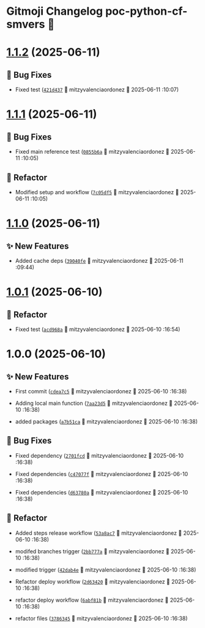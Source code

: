 # Gitmoji Changelog poc-python-cf-smvers 🎈

# [1.1.2](https://github.com/MitVo/poc-python-cf-smvers/compare/1.1.1...1.1.2) (2025-06-11)

## 🐛 Bug Fixes
-  Fixed test ([`421d437`](https://github.com/MitVo/poc-python-cf-smvers/commits/421d437) 👷 mitzyvalenciaordonez &#x1F4C5; 2025-06-11 :10:07)

# [1.1.1](https://github.com/MitVo/poc-python-cf-smvers/compare/1.1.0...1.1.1) (2025-06-11)

## 🐛 Bug Fixes
-  Fixed main reference test ([`0855b6a`](https://github.com/MitVo/poc-python-cf-smvers/commits/0855b6a) 👷 mitzyvalenciaordonez &#x1F4C5; 2025-06-11 :10:05)

## 🔨 Refactor
-  Modified setup and workflow ([`7c05df5`](https://github.com/MitVo/poc-python-cf-smvers/commits/7c05df5) 👷 mitzyvalenciaordonez &#x1F4C5; 2025-06-11 :10:05)

# [1.1.0](https://github.com/MitVo/poc-python-cf-smvers/compare/1.0.1...1.1.0) (2025-06-11)

## ✨ New Features
-  Added cache deps ([`39040fe`](https://github.com/MitVo/poc-python-cf-smvers/commits/39040fe) 👷 mitzyvalenciaordonez &#x1F4C5; 2025-06-11 :09:44)

# [1.0.1](https://github.com/MitVo/poc-python-cf-smvers/compare/1.0.0...1.0.1) (2025-06-10)

## 🔨 Refactor
-  Fixed test ([`acd968a`](https://github.com/MitVo/poc-python-cf-smvers/commits/acd968a) 👷 mitzyvalenciaordonez &#x1F4C5; 2025-06-10 :16:54)

# 1.0.0 (2025-06-10)

## ✨ New Features
-  First commit ([`cdea7c5`](https://github.com/MitVo/poc-python-cf-smvers/commits/cdea7c5) 👷 mitzyvalenciaordonez &#x1F4C5; 2025-06-10 :16:38)

-  Adding local main function ([`7aa23d5`](https://github.com/MitVo/poc-python-cf-smvers/commits/7aa23d5) 👷 mitzyvalenciaordonez &#x1F4C5; 2025-06-10 :16:38)

-  added packages ([`a7b51ca`](https://github.com/MitVo/poc-python-cf-smvers/commits/a7b51ca) 👷 mitzyvalenciaordonez &#x1F4C5; 2025-06-10 :16:38)

## 🐛 Bug Fixes
-  Fixed dependency ([`2701fcd`](https://github.com/MitVo/poc-python-cf-smvers/commits/2701fcd) 👷 mitzyvalenciaordonez &#x1F4C5; 2025-06-10 :16:38)

-  Fixed dependencies ([`c47077f`](https://github.com/MitVo/poc-python-cf-smvers/commits/c47077f) 👷 mitzyvalenciaordonez &#x1F4C5; 2025-06-10 :16:38)

-  Fixed dependencies ([`d63780a`](https://github.com/MitVo/poc-python-cf-smvers/commits/d63780a) 👷 mitzyvalenciaordonez &#x1F4C5; 2025-06-10 :16:38)

## 🔨 Refactor
-  Added steps release workflow ([`53a8ac7`](https://github.com/MitVo/poc-python-cf-smvers/commits/53a8ac7) 👷 mitzyvalenciaordonez &#x1F4C5; 2025-06-10 :16:38)

-  modifed branches trigger ([`2bb777a`](https://github.com/MitVo/poc-python-cf-smvers/commits/2bb777a) 👷 mitzyvalenciaordonez &#x1F4C5; 2025-06-10 :16:38)

-  modified trigger ([`42dab4e`](https://github.com/MitVo/poc-python-cf-smvers/commits/42dab4e) 👷 mitzyvalenciaordonez &#x1F4C5; 2025-06-10 :16:38)

-  Refactor deploy workflow ([`2d63420`](https://github.com/MitVo/poc-python-cf-smvers/commits/2d63420) 👷 mitzyvalenciaordonez &#x1F4C5; 2025-06-10 :16:38)

-  refactor deploy workflow ([`6abf81b`](https://github.com/MitVo/poc-python-cf-smvers/commits/6abf81b) 👷 mitzyvalenciaordonez &#x1F4C5; 2025-06-10 :16:38)

-  refactor files ([`3786345`](https://github.com/MitVo/poc-python-cf-smvers/commits/3786345) 👷 mitzyvalenciaordonez &#x1F4C5; 2025-06-10 :16:38)
